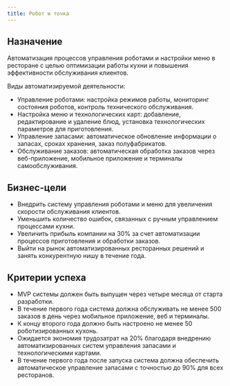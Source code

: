 ```yaml
---
title: Робот и точка
---
```


## Назначение
Автоматизация процессов управления роботами и настройки меню в ресторане с целью оптимизации работы кухни и повышения эффективности обслуживания клиентов.

Виды автоматизируемой деятельности:

- Управление роботами: настройка режимов работы, мониторинг состояния роботов, контроль технического обслуживания.
- Настройка меню и технологических карт: добавление, редактирование и удаление блюд, установка технологических параметров для приготовления.
- Управление запасами: автоматическое обновление информации о запасах, сроках хранения, заказ полуфабрикатов.
- Обслуживание заказов: автоматическая обработка заказов через веб-приложение, мобильное приложение и терминалы самообслуживания.

## Бизнес-цели

- Внедрить систему управления роботами и меню для увеличения скорости обслуживания клиентов.
- Уменьшить количество ошибок, связанных с ручным управлением процессами кухни.
- Увеличить прибыль компании на 30% за счет автоматизации процессов приготовления и обработки заказов.
- Выйти на рынок автоматизированных ресторанных решений и занять конкурентную нишу в течение года.

## Критерии успеха

- MVP системы должен быть выпущен через четыре месяца от старта разработки.
- В течение первого года система должна обслуживать не менее 500 заказов в день через мобильное приложение, веб и терминалы.
- К концу второго года должно быть настроено не менее 50 роботизированных кухонь.
- Ожидается экономия трудозатрат на 20% благодаря внедрению автоматизированных систем управления запасами и технологическими картами.
- В течение первого года после запуска система должна обеспечить автоматическое управление запасами с точностью до 90% для всех ресторанов.